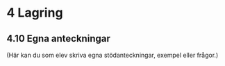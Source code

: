 # 4 Lagring

## 4.10 Egna anteckningar

(Här kan du som elev skriva egna stödanteckningar, exempel eller frågor.)


